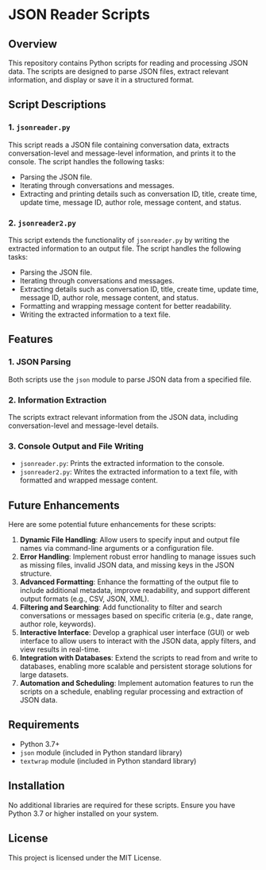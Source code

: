 
# JSON Reader Scripts

## Overview
This repository contains Python scripts for reading and processing JSON data. The scripts are designed to parse JSON files, extract relevant information, and display or save it in a structured format.

## Script Descriptions

### 1. `jsonreader.py`
This script reads a JSON file containing conversation data, extracts conversation-level and message-level information, and prints it to the console. The script handles the following tasks:
- Parsing the JSON file.
- Iterating through conversations and messages.
- Extracting and printing details such as conversation ID, title, create time, update time, message ID, author role, message content, and status.

### 2. `jsonreader2.py`
This script extends the functionality of `jsonreader.py` by writing the extracted information to an output file. The script handles the following tasks:
- Parsing the JSON file.
- Iterating through conversations and messages.
- Extracting details such as conversation ID, title, create time, update time, message ID, author role, message content, and status.
- Formatting and wrapping message content for better readability.
- Writing the extracted information to a text file.

## Features
### 1. JSON Parsing
Both scripts use the `json` module to parse JSON data from a specified file.

### 2. Information Extraction
The scripts extract relevant information from the JSON data, including conversation-level and message-level details.

### 3. Console Output and File Writing
- `jsonreader.py`: Prints the extracted information to the console.
- `jsonreader2.py`: Writes the extracted information to a text file, with formatted and wrapped message content.

## Future Enhancements
Here are some potential future enhancements for these scripts:

1. **Dynamic File Handling**: Allow users to specify input and output file names via command-line arguments or a configuration file.
2. **Error Handling**: Implement robust error handling to manage issues such as missing files, invalid JSON data, and missing keys in the JSON structure.
3. **Advanced Formatting**: Enhance the formatting of the output file to include additional metadata, improve readability, and support different output formats (e.g., CSV, JSON, XML).
4. **Filtering and Searching**: Add functionality to filter and search conversations or messages based on specific criteria (e.g., date range, author role, keywords).
5. **Interactive Interface**: Develop a graphical user interface (GUI) or web interface to allow users to interact with the JSON data, apply filters, and view results in real-time.
6. **Integration with Databases**: Extend the scripts to read from and write to databases, enabling more scalable and persistent storage solutions for large datasets.
7. **Automation and Scheduling**: Implement automation features to run the scripts on a schedule, enabling regular processing and extraction of JSON data.

## Requirements
- Python 3.7+
- `json` module (included in Python standard library)
- `textwrap` module (included in Python standard library)

## Installation
No additional libraries are required for these scripts. Ensure you have Python 3.7 or higher installed on your system.

## License
This project is licensed under the MIT License.
